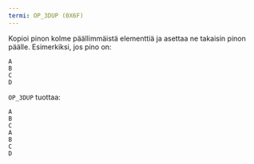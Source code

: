 ```yaml
---
termi: OP_3DUP (0X6F)
---
```


Kopioi pinon kolme päällimmäistä elementtiä ja asettaa ne takaisin pinon päälle. Esimerkiksi, jos pino on:

```text
A
B
C
D
```

`OP_3DUP` tuottaa:

```text
A
B
C
A
B
C
D
```